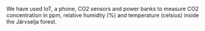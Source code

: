 We have used IoT, a phone, CO2 sensors and power banks to measure CO2 concentration in ppm, relative humidity (%) and temperature (celsius) inside the Järvselja forest.
